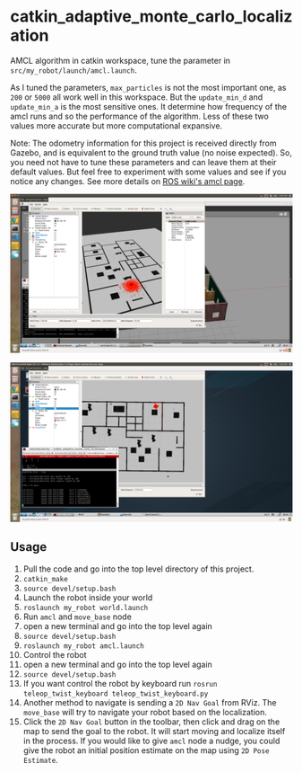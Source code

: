 # catkin_adaptive_monte_carlo_localization
AMCL algorithm in catkin workspace, tune the parameter in `src/my_robot/launch/amcl.launch`.

As I tuned the parameters, `max_particles` is not the most important one, as `200` or `5000` all work well in this workspace. But the `update_min_d` and `update_min_a` is the most sensitive ones. It determine how frequency of the amcl runs and so the performance of the algorithm. Less of these two values more accurate but more computational expansive.

Note: The odometry information for this project is received directly from Gazebo, and is equivalent to the ground truth value (no noise expected). So, you need not have to tune these parameters and can leave them at their default values. But feel free to experiment with some values and see if you notice any changes.
See more details on [ROS wiki's amcl page](http://wiki.ros.org/amcl#Parameters).



![project_screenshot](images/3.png)

![project_screenshot](images/2.png)

## Usage
1. Pull the code and go into the top level directory of this project.
2. `catkin_make`
3. `source devel/setup.bash`
4. Launch the robot inside your world
5. `roslaunch my_robot world.launch`
6. Run `amcl` and `move_base` node
7. open a new terminal and go into the top level again
8. `source devel/setup.bash`
9. `roslaunch my_robot amcl.launch`
10. Control the robot
11. open a new terminal and go into the top level again
12. `source devel/setup.bash`
13. If you want control the robot by keyboard run `rosrun teleop_twist_keyboard teleop_twist_keyboard.py`
14. Another method to navigate is sending a `2D Nav Goal` from RViz. The `move_base` will try to navigate your robot based on the localization.
15. Click the `2D Nav Goal` button in the toolbar, then click and drag on the map to send the goal to the robot. It will start moving and localize itself in the process. If you would like to give `amcl` node a nudge, you could give the robot an initial position estimate on the map using `2D Pose Estimate`.
